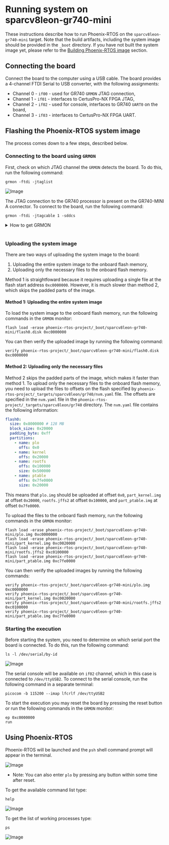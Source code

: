 # Running system on <nobr>sparcv8leon-gr740-mini</nobr>

These instructions describe how to run Phoenix-RTOS on the `sparcv8leon-gr740-mini` target. Note that the build
artifacts, including the system image should be provided in the `_boot` directory. If you have not built the system
image yet, please refer to the [Building Phoenix-RTOS image](../building/index.md) section.

## Connecting the board

Connect the board to the computer using a USB cable. The board provides a 4-channel FTDI Serial to USB converter, with
the following assignments:

- Channel 0 - `if00` - used for GR740 `GRMON` JTAG connection,
- Channel 1 - `if01` - interfaces to CertusPro-NX FPGA JTAG,
- Channel 2 - `if02` - used for console, interfaces to GR740 `UART0` on the board,
- Channel 3 - `if03` - interfaces to CertusPro-NX FPGA UART.

## Flashing the Phoenix-RTOS system image

The process comes down to a few steps, described below.

### Connecting to the board using `GRMON`

First, check on which JTAG channel the `GRMON` detects the board. To do this, run the following command:

```console
grmon -ftdi -jtaglist
```

![Image](../_static/images/quickstart/gr740-jtaglist.png)

The JTAG connection to the GR740 processor is present on the GR740-MINI A connector. To connect to the board, run the
following command:

```console
grmon -ftdi -jtagcable 1 -sddcs
```

<details>
<summary>How to get GRMON</summary>

- Download the GRMON software from the [official website](https://www.gaisler.com/debug-tools).
- After downloading the archive, extract it and optionally add the `grmon` binary to the `PATH` variable.

</details>
</br>

### Uploading the system image

There are two ways of uploading the system image to the board:

1. Uploading the entire system image to the onboard flash memory,
2. Uploading only the necessary files to the onboard flash memory.

Method 1 is straightfoward because it requires uploading a single file at the flash start address `0xc0000000`. However,
it is much slower than method 2, which skips the padded parts of the image.

#### Method 1: Uploading the entire system image

To load the system image to the onboard flash memory, run the following commands in the `GRMON` monitor:

```console
flash load -erase phoenix-rtos-project/_boot/sparcv8leon-gr740-mini/flash0.disk 0xc0000000
```

You can then verify the uploaded image by running the following command:

```console
verify phoenix-rtos-project/_boot/sparcv8leon-gr740-mini/flash0.disk 0xc0000000
```

#### Method 2: Uploading only the necessary files

Method 2 skips the padded parts of the image, which makes it faster than method 1. To upload only the necessary files
to the onboard flash memory, you need to upload the files to offsets on the flash specified by
`phoenix-rtos-project/_targets/sparcv8leon/gr740/nvm.yaml` file. The offsets are specified in the `nvm.yaml` file in the
`phoenix-rtos-project/_targets/sparcv8leon/gr740` directory. The `nvm.yaml` file contains the following information:

```yaml
flash0:
  size: 0x8000000 # 128 MB
  block_size: 0x20000
  padding_byte: 0xff
  partitions:
    - name: plo
      offs: 0x0
    - name: kernel
      offs: 0x20000
    - name: rootfs
      offs: 0x100000
      size: 0x500000
    - name: ptable
      offs: 0x7fe0000
      size: 0x20000
```

This means that `plo.img` should be uploaded at offset `0x0`, `part_kernel.img` at offset `0x20000`, `rootfs.jffs2`
at offset `0x100000`, and `part_ptable.img` at offset `0x7fe0000`.

To upload the files to the onboard flash memory, run the following commands in the `GRMON` monitor:

```console
flash load -erase phoenix-rtos-project/_boot/sparcv8leon-gr740-mini/plo.img 0xc0000000
flash load -erase phoenix-rtos-project/_boot/sparcv8leon-gr740-mini/part_kernel.img 0xc0020000
flash load -erase phoenix-rtos-project/_boot/sparcv8leon-gr740-mini/rootfs.jffs2 0xc0100000
flash load -erase phoenix-rtos-project/_boot/sparcv8leon-gr740-mini/part_ptable.img 0xc7fe0000
```

You can then verify the uploaded images by running the following commands:

```console
verify phoenix-rtos-project/_boot/sparcv8leon-gr740-mini/plo.img 0xc0000000
verify phoenix-rtos-project/_boot/sparcv8leon-gr740-mini/part_kernel.img 0xc0020000
verify phoenix-rtos-project/_boot/sparcv8leon-gr740-mini/rootfs.jffs2 0xc0100000
verify phoenix-rtos-project/_boot/sparcv8leon-gr740-mini/part_ptable.img 0xc7fe0000
```

### Starting the execution

Before starting the system, you need to determine on which serial port the board is connected. To do this, run the
following command:

```console
ls -l /dev/serial/by-id
```

![Image](../_static/images/quickstart/gr740-ls.png)

The serial console will be available on `if02` channel, which in this case is connected to `/dev/ttyUSB2`. To connect
to the serial console, run the following command in a separate terminal:

```console
picocom -b 115200 --imap lfcrlf /dev/ttyUSB2
```

To start the execution you may reset the board by pressing the reset button or run the following commands in the
`GRMON` monitor:

```console
ep 0xc0000000
run
```

## Using Phoenix-RTOS

Phoenix-RTOS will be launched and the `psh` shell command prompt will appear in the terminal.

![Image](../_static/images/quickstart/gr740-start.png)

- Note: You can also enter `plo` by pressing any button within some time after reset.

To get the available command list type:

```console
help
```

![Image](../_static/images/quickstart/gr740-help.png)

To get the list of working processes type:

```console
ps
```

![Image](../_static/images/quickstart/gr740-ps.png)
